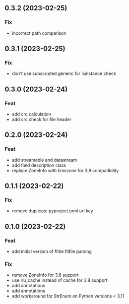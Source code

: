 ## 0.3.2 (2023-02-25)

### Fix

- incorrect path comparison

## 0.3.1 (2023-02-25)

### Fix

- don't use subscripted generic for isinstance check

## 0.3.0 (2023-02-24)

### Feat

- add crc calculation
- add crc check for file header

## 0.2.0 (2023-02-24)

### Feat

- add streamable and datastream
- add field description class
- replace ZoneInfo with timezone for 3.8 compatibility

## 0.1.1 (2023-02-22)

### Fix

- remove duplicate pyproject.toml url key

## 0.1.0 (2023-02-22)

### Feat

- add initial version of fittie fitfile parsing

### Fix

- remove ZoneInfo for 3.8 support
- use lru_cache instead of cache for 3.8 support
- add annotations
- add annotations
- add workaround for StrEnum on Python versions < 3.11
